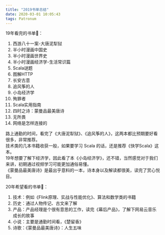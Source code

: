```yaml
---
title: "2019书单总结"
date: 2020-03-01 10:05:43
tags: Patronum
---
```


19年看完的书单📖：
1. 西游八十一案-大唐泥犁狱  
2. 半小时漫画中国史  
3. 半小时漫画世界史  
4. 半小时漫画经济学-生活常识篇  
5. Scala谜题  
6. 图解HTTP  
7. 长安古意  
8. 追风筝的人  
9. 小岛经济学  
10. 殉罪者  
11. Scala实用指南  
12. 四时之诗：蒙曼品最美唐诗  
13. 无所畏  
14. 网络是怎样连接的  

路上通勤的时间，看完了《大唐泥犁狱》、《追风筝的人》，这两本都比预期要好看很多，非常推荐。  
技术类的几本书籍收获一般，如果要学习 Scala 的话，还是推荐《快学Scala》这本。  
19年想要了解下经济学，因此看了本《小岛经济学》，还不错，当然感觉对于我们来讲，初期通过视频学习可能更加通俗易懂。  
《蒙曼品最美唐诗》是最出乎意料的一本，诗本身以及解读都很美，读完了赏心悦目。

20年希望看的书单📖：
1. 技术：例如《Flink原理、实战与性能优化》、算法和数学类的书籍  
2. 历史：通过人物传记、古文来了解  
3. 产品：产品经理是个很有意思的工作，读完《幕后产品》，了解下网易云音乐成长的故事  
4. 小说：主要是通勤时间看，《楚留香》  
5. 诗歌：《蒙曼品最美唐诗》：人生五味  
